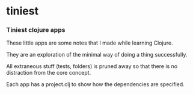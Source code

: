 # tiniest
### Tiniest clojure apps

These little apps are some notes that I made while learning Clojure.  

They are an exploration of the minimal way of doing a thing successfully.  

All extraneous stuff (tests, folders) is pruned away so that there is no distraction from the core concept.  

Each app has a project.clj to show how the dependencies are specified.  
